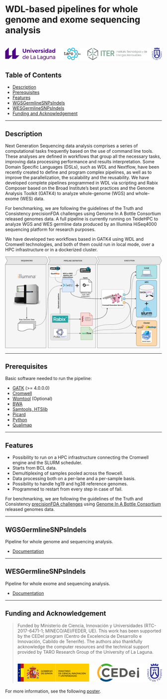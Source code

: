 # WDL-based pipelines for whole genome and exome sequencing analysis

<!--
<div class="row" style="clear:both; display:table;">
   <!-- <a target="_blank" href="https://www.ull.es/" style="text-decoration:none;">
      <img src="https://github.com/AdrianMBarrera/Presentations/blob/master/JBI-2018-images/ULL-recortada-small.png?raw=true" alt="ull" hspace="3"/>
   </a>
   <a target="_blank" rel="noopener noreferrer" href="https://www.ull.es/investigacion/grupos-investigacion/taro-ingenieria-del-software-y-bases-de-datos/" style="text-decoration:none;">
      <img src="https://github.com/AdrianMBarrera/Presentations/blob/master/JBI-2018-images/Taro-small.png?raw=true" alt="taro" hspace="5"/>
   </a>
   <a target="_blank" rel="noopener noreferrer" href="http://www.iter.es/" style="text-decoration:none;">
      <img src="https://github.com/AdrianMBarrera/Presentations/blob/master/JBI-2018-images/ITER-small.png?raw=true" alt="iter" hspace="5"/>
   </a>
   <a target="_blank" rel="noopener noreferrer" href="http://www.tenerife.es/portalcabtfe/es/" style="text-decoration:none;">
      <img src="https://github.com/AdrianMBarrera/Presentations/blob/master/JBI-2018-images/CabildodeTenerife-small.png?raw=true" alt="cabildo" hspace="3"/>
   </a> 
</div>
-->

# ![](https://github.com/AdrianMBarrera/Presentations/blob/master/JBI-2018-images/Logos-1.png?raw=true)

## Table of Contents

* [Description](#description)
* [Prerequisites](#prerequisites)
* [Features](#features)
* [WGSGermlineSNPsIndels](#wgsgermlinesnpsindels)
* [WESGermlineSNPsIndels](#wesgermlinesnpsindels)
* [Funding and Acknowledgement](#funding-and-acknowledgement)

---

## Description

Next Generation Sequencing data analysis comprises a series of computational tasks frequently based on the use of command line tools. These analyses are defined in workflows that group all the necessary tasks, improving data processing performance and results interpretation. Some Domain Specific Languages (DSLs), such as WDL and Nextflow, have been recently created to define and program complex pipelines, as well as to improve the parallelization, the scalability and the reusability. We have developed complete pipelines programmed in WDL via scripting and Rabix Composer based on the Broad Institute’s best practices and the Genome Analysis Toolkit (GATK4) to analyze whole-genome (WGS) and whole-exome (WES) data.

For benchmarking, we are following the guidelines of the Truth and Consistency precisionFDA challenges using Genome In A Bottle Consortium released genomes data. A full pipeline is currently running on TeideHPC to analyze WGS and WES germline data produced by an Illumina HiSeq4000 sequencing platform for research purposes.

We have developed two workflows based in GATK4 using WDL and Cromwell technologies, and both of them could run in local mode, over a HPC infrastructure or in a dockerized cluster.

![](https://github.com/AdrianMBarrera/Presentations/blob/master/JBI-2018-images/from-sequencing-to-execution.png?raw=true)

---

## Prerequisites

Basic software needed to run the pipeline:

* [GATK](https://software.broadinstitute.org/gatk/) (>= 4.0.0.0)
* [Cromwell](https://cromwell.readthedocs.io/en/stable/)
* [Womtool](https://cromwell.readthedocs.io/en/stable/WOMtool/) (Optional)
* [BWA](http://bio-bwa.sourceforge.net/)
* [Samtools, HTSlib](http://www.htslib.org/)
* [Picard](https://broadinstitute.github.io/picard/)
* [Python](https://www.python.org/)
* [Qualimap](http://qualimap.bioinfo.cipf.es/)

---

## Features

- Possibility to run on a HPC infrastructure connecting the Cromwell engine and the SLURM scheduler.
- Starts from BCL data.
- Demultiplexing of samples pooled across the flowcell.
- Data processing both on a per-lane and a per-sample basis.
- Possibility to handle hg19 and hg38 reference genomes.
- Programmed to restart from every step in case of fail.

For benchmarking, we are following the guidelines of the Truth and Consistency [precisionFDA challenges](https://precision.fda.gov/) using [Genome In A Bottle Consortium](http://jimb.stanford.edu/giab/) released genomes data.

---

## WGSGermlineSNPsIndels

Pipeline for whole genome and sequencing analysis.

* [Documentation](https://github.com/genomicsITER-developers/wdl/tree/master/WGSGermlineSNPsIndels)

---

## WESGermlineSNPsIndels

Pipeline for whole exome and sequencing analysis.

* [Documentation](https://github.com/genomicsITER-developers/wdl/tree/master/WESGermlineSNPsIndels)

---

## Funding and Acknowledgement

>Funded by Ministerio de Ciencia, Innovación y Universidades (RTC-2017-6471-1; MINECO/AEI/FEDER, UE). This work has been supported by the CEDeI program (Centro de Excelencia de Desarrollo e Innovación, Cabildo de Tenerife). The authors also thankfully acknowledge the computer resources and the technical support provided by TARO Research Group of the University of La Laguna.
>
>## ![](https://github.com/AdrianMBarrera/Presentations/blob/master/JBI-2018-images/Logos-2.png?raw=true)

For more information, see the following [poster](https://github.com/AdrianMBarrera/Presentations/raw/master/Poster_JBI_2018_WDL-based-pipelines-for-WGS-and-WES-analysis.pdf).
